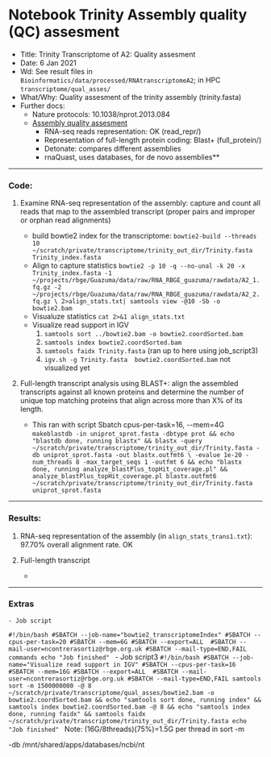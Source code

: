 # Notebook Trinity Assembly quality (QC) assesment

- Title: Trinity Transcriptome of A2: Quality assesment
- Date: 6 Jan 2021
- Wd: See result files in `Bioinformatics/data/processed/RNAtranscriptomeA2`; in HPC `transcriptome/qual_asses/`
- What/Why: Quality assesment of the trinity assembly (trinity.fasta)
- Further docs:
	- Nature protocols: 10.1038/nprot.2013.084
	- [Assembly quality assesment](https://github.com/trinityrnaseq/trinityrnaseq/wiki/Transcriptome-Assembly-Quality-Assessment)
		- RNA-seq reads representation: OK (read_repr/)
		- Representation of full-length protein coding: Blast+ (full_protein/)
		- Detonate: compares different assemblies
		- rnaQuast, uses databases, for de novo assemblies**

---------------------------------
### Code:

1. Examine RNA-seq representation of the assembly: capture and count all reads that map to the assembled transcript (proper pairs and improper or orphan read alignments)
	- build bowtie2 index for the transcriptome:
	`bowtie2-build --threads 10 ~/scratch/private/transcriptome/trinity_out_dir/Trinity.fasta
 	Trinity_index.fasta`
	- Align to capture statistics
	`bowtie2 -p 10 -q --no-unal -k 20 -x Trinity_index.fasta -1 ~/projects/rbge/Guazuma/data/raw/RNA_RBGE_guazuma/rawdata/A2_1.fq.gz -2 ~/projects/rbge/Guazuma/data/raw/RNA_RBGE_guazuma/rawdata/A2_2.fq.gz \
		2>align_stats.txt| samtools view -@10 -Sb -o bowtie2.bam`
	- Visualuze statistics
	`cat 2>&1 align_stats.txt`
	- Visualize read support in IGV
		1. `samtools sort ../bowtie2.bam -o bowtie2.coordSorted.bam`
		2. `samtools index bowtie2.coordSorted.bam`
		3. `samtools faidx Trinity.fasta` (ran up to here using job_script3)
		4. `igv.sh -g Trinity.fasta  bowtie2.coordSorted.bam` not visualized yet

2. Full-length transcript analysis using BLAST+: align the assembled transcripts against all known proteins and determine the number of unique top matching proteins that align across more than X% of its length.
	- This ran with script Sbatch cpus-per-task=16, --mem=4G
	`makeblastdb -in uniprot_sprot.fasta -dbtype prot && echo "blastdb done, running blastx" &&
	blastx -query ~/scratch/private/transcriptome/trinity_out_dir/Trinity.fasta -db uniprot_sprot.fasta -out blastx.outfmt6 \
		-evalue 1e-20 -num_threads 8 -max_target_seqs 1 -outfmt 6 && echo "blastx done, running analyze_blastPlus_topHit_coverage.pl" &&
	analyze_blastPlus_topHit_coverage.pl blastx.outfmt6 ~/scratch/private/transcriptome/trinity_out_dir/Trinity.fasta uniprot_sprot.fasta`


----------------------------------------
### Results: 

1. RNA-seq representation of the assembly (in `align_stats_trans1.txt`): 97.70% overall alignment rate. OK

2. Full-length transcript

	- 

---------------------
### Extras
	- Job script
`#!/bin/bash
#SBATCH --job-name="bowtie2_transcriptomeIndex"
#SBATCH --cpus-per-task=20
#SBATCH --mem=6G
#SBATCH --export=ALL 
#SBATCH --mail-user=ncontrerasortiz@rbge.org.uk
#SBATCH --mail-type=END,FAIL
commands
echo "Job finished"
`
	- Job script3
	`#!/bin/bash
#SBATCH --job-name="Visualize read support in IGV"
#SBATCH --cpus-per-task=16
#SBATCH --mem=16G
#SBATCH --export=ALL 
#SBATCH --mail-user=ncontrerasortiz@rbge.org.uk
#SBATCH --mail-type=END,FAIL
samtools sort -m 1500000000 -@ 8 ~/scratch/private/transcriptome/qual_asses/bowtie2.bam -o bowtie2.coordSorted.bam && echo "samtools sort done, running index" &&
samtools index bowtie2.coordSorted.bam -@ 8 && echo "samtools index done, running faidx" &&
samtools faidx ~/scratch/private/transcriptome/trinity_out_dir/Trinity.fasta
echo "Job finished"
` Note: (16G/8threads)(75%)=1.5G per thread in sort -m

-db /mnt/shared/apps/databases/ncbi/nt

